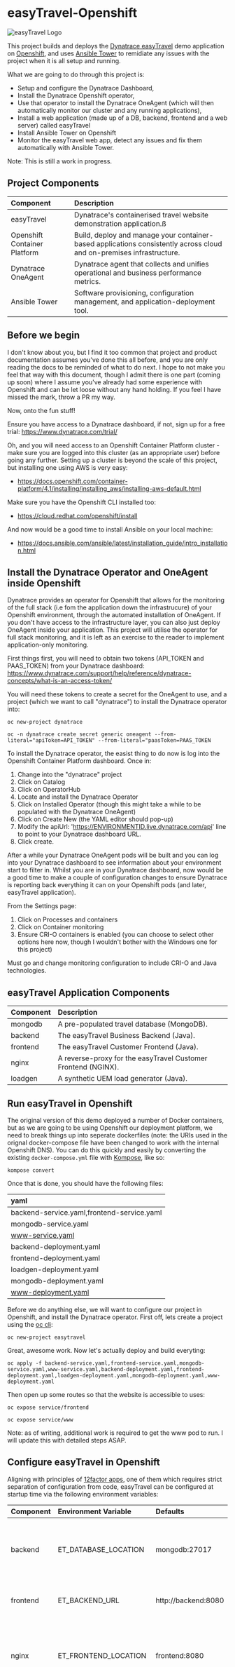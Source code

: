 # easyTravel-Openshift

![easyTravel Logo](https://github.com/dynatrace-innovationlab/easyTravel-Builder/blob/images/easyTravel-logo.png)

This project builds and deploys the [Dynatrace easyTravel](https://community.dynatrace.com/community/display/DL/Demo+Applications+-+easyTravel) demo application on [Openshift](https://www.openshift.com/), and uses [Ansible Tower](https://www.ansible.com/) to remidiate any issues with the project when it is all setup and running.

What we are going to do through this project is:

* Setup and configure the Dynatrace Dashboard,
* Install the Dynatrace Openshift operator,
* Use that operator to install the Dynatrace OneAgent (which will then automatically monitor our cluster and any running applications),
* Install a web application (made up of a DB, backend, frontend and a web server) called easyTravel
* Install Ansible Tower on Openshift
* Monitor the easyTravel web app, detect any issues and fix them automatically with Ansible Tower.

Note: This is still a work in progress.

## Project  Components

| Component          | Description
|:-------------------|:----------------------------------------------------------
| easyTravel         | Dynatrace's containerised travel website demonstration application.ß
| Openshift Container Platform     | Build, deploy and manage your container-based applications consistently across cloud and on-premises infrastructure.
| Dynatrace OneAgent | Dynatrace agent that collects and unifies operational and business performance metrics.
| Ansible Tower      | Software provisioning, configuration management, and application-deployment tool.

## Before we begin

I don't know about you, but I find it too common that project and product documentation assumes you've done this all before, and you are only reading the docs to be reminded of what to do next. I hope to not make you feel that way with this document, though I admit there is one part (coming up soon) where I assume you've already had some experience with Openshift and can be let loose without any hand holding. If you feel I have missed the mark, throw a PR my way.

Now, onto the fun stuff!

Ensure you have access to a Dynatrace dashboard, if not, sign up for a free trial: https://www.dynatrace.com/trial/

Oh, and you will need access to an Openshift Container Platform cluster - make sure you are logged into this cluster (as an appropriate user) before going any further. Setting up a cluster is beyond the scale of this project, but installing one using AWS is very easy:

 - https://docs.openshift.com/container-platform/4.1/installing/installing_aws/installing-aws-default.html

Make sure you have the Openshift CLI installed too:

- https://cloud.redhat.com/openshift/install

And now would be a good time to install Ansible on your local machine:

- https://docs.ansible.com/ansible/latest/installation_guide/intro_installation.html

## Install the Dynatrace Operator and OneAgent inside Openshift

Dynatrace provides an operator for Openshift that allows for the monitoring of the full stack (i.e fom the application down the infrastrucure) of your Openshift environment, through the automated installation of OneAgent. If you don't have access to the infrastructure layer, you can also just deploy OneAgent inside your application. This project will utilise the operator for full stack monitoring, and it is left as an exercise to the reader to implement application-only monitoring.

First things first, you will need to obtain two tokens (API_TOKEN and PAAS_TOKEN) from your Dynatrace dashboard:
https://www.dynatrace.com/support/help/reference/dynatrace-concepts/what-is-an-access-token/

You will need these tokens to create a secret for the OneAgent to use, and a project (which we want to call "dynatrace") to install the Dynatrace operator into:

```
oc new-project dynatrace
```

```
oc -n dynatrace create secret generic oneagent --from-literal="apiToken=API_TOKEN" --from-literal="paasToken=PAAS_TOKEN
```

To install the Dynatrace operator, the easist thing to do now is log into the Openshift Container Platform dashboard. Once in:

1. Change into the "dynatrace" project
2. Click on Catalog
3. Click on OperatorHub
4. Locate and install the Dynatrace Operator
5. Click on Installed Operator (though this might take a while to be populated with the Dynatrace OneAgent)
6. Click on Create New (the YAML editor should pop-up)
7. Modify the apiUrl: 'https://ENVIRONMENTID.live.dynatrace.com/api' line to point to your Dynatrace dashboard URL.
8. Click create.

After a while your Dynatrace OneAgent pods will be built and you can log into your Dynatrace dashboard to see information about your environment start to filter in. Whilst you are in your Dynatrace dashboard, now would be a good time to make a couple of configuration changes to ensure Dynatrace is reporting back everything it can on your Openshift pods (and later, easyTravel application).

From the Settings page:

1. Click on Processes and containers
2. Click on Container monitoring
3. Ensure CRI-O containers is enabled (you can choose to select other options here now, though I wouldn't bother with the Windows one for this project)


Must go and change monitoring configuration to include CRI-O and Java technologies.


## easyTravel Application Components

| Component | Description
|:----------|:-----------
| mongodb   | A pre-populated travel database (MongoDB).
| backend   | The easyTravel Business Backend (Java).
| frontend  | The easyTravel Customer Frontend (Java).
| nginx     | A reverse-proxy for the easyTravel Customer Frontend (NGINX).
| loadgen   | A synthetic UEM load generator (Java).

## Run easyTravel in Openshift

The original version of this demo deployed a number of Docker containers, but as we are going to be using Openshift our deployment platform, we need to break things up into seperate dockerfiles (note: the URIs used in the orignal docker-compose file have been changed to work with the internal Openshift DNS). You can do this quickly and easily by converting the existing `docker-compose.yml` file with [Kompose](https://kompose.io/), like so:

```
kompose convert
```

Once that is done, you should have the following files:

| yaml     |
|:----------
| backend-service.yaml,frontend-service.yaml
| mongodb-service.yaml
| www-service.yaml
| backend-deployment.yaml
| frontend-deployment.yaml
| loadgen-deployment.yaml
| mongodb-deployment.yaml
| www-deployment.yaml  

Before we do anything else, we will want to configure our project in Openshift, and install the  Dynatrace operator. First off, lets create a project using the [oc cli](https://cloud.redhat.com/openshift/install):

```
oc new-project easytravel
```
Great, awesome work. Now let's actually deploy and build everyting:

```
oc apply -f backend-service.yaml,frontend-service.yaml,mongodb-service.yaml,www-service.yaml,backend-deployment.yaml,frontend-deployment.yaml,loadgen-deployment.yaml,mongodb-deployment.yaml,www-deployment.yaml
```

Then open up some routes so that the website is accessible to uses:

```
oc expose service/frontend
```

```
oc expose service/www
```

Note: as of writing, additional work is required to get the www pod to run. I will update this with detailed steps ASAP.

## Configure easyTravel in Openshift

Aligning with principles of [12factor apps](http://12factor.net/config), one of them which requires strict separation of configuration from code, easyTravel can be configured at startup time via the following environment variables:

| Component | Environment Variable  | Defaults                       | Description
|:----------|:----------------------|:-------------------------------|:-----------
| backend   | ET_DATABASE_LOCATION  | mongodb:27017       | The location of the database the easyTravel Business Backend shall connect to.
| frontend  | ET_BACKEND_URL        | http://backend:8080 | The URL to easyTravel's Business Backend.
| nginx     | ET_FRONTEND_LOCATION  | frontend:8080       | The location of the Customer Frontend the easyTravel WWW server shall serve via port 80.
| nginx     | ET_BACKEND_LOCATION   | backend:8080        | The location of the Business Backend the easyTravel WWW server shall serve via port 8080.
| loadgen   | ET_WWW_URL            | http://www:80       | The URL to easytravel's Customer Frontend.
| loadgen   | ET_BACKEND_URL        | http://www:8080     | The URL to easyTravel's Business Backend (optional). If provided, the problem patterns provided in `ET_PROBLEMS` will be applied consecutively for a duration of 10 minutes each.
| loadgen   | ET_PROBLEMS           | BadCacheSynchronization,<br/>CPULoad,<br/>DatabaseCleanup,<br/>DatabaseSlowdown,<br/>FetchSizeTooSmall,<br/>JourneySearchError404,<br/>JourneySearchError500,<br/>LoginProblems,<br/>MobileErrors,<br/>TravellersOptionBox | A list of supported problem patterns, see below on how to activate.
| loadgen   | ET_PROBLEMS_DELAY     | 0                              | A delay in seconds. When used with Dynatrace, it is suggested to use a value of 7500 (slightly more than 2 hours) so that Dynatrace can learn from an error-free behavior first.
| loadgen<br/>backend<br/>frontend | ET_APM_SERVER_DEFAULT | Classic | The type of used server. Can be "APM" for Dynatrace and "Classic" for AppMon
| loadgen   | ET_VISIT_NUMBER       | 5                              | The number of visits generated per minute

## Enable easyTravel Problem Patterns

The following problem patterns are supported and triggered through the *loadgen* component, as described above:

| Pattern                 | Description
|:------------------------|:------------
| BadCacheSynchronization | Activating this plugin causes synchronization problems in the customer frontend and uses a lot of CPU by doing an inefficient cache lookup. Activating this plugin should show a class 'CacheLookup' as doing lots of synchronization.
| CPULoad                 | Causes high CPU usage in the business backend process to provoke an unhealthy host health state. The additional CPU time is triggered in 8 separate threads independent of any searching/booking activity.
| DatabaseCleanup         | Cleans out items where we continuously accumulate data in the Database, e.g. Booking and LoginHistory and keeps the last 5000 to avoid filling up the database over time. This is done every 5 minutes at the point where a Journey is searched. Usually this plugin is enabled by default, if you disable it, the database will fill up over time, especially if traffic is generated automatically.
| DatabaseSlowdown        | Plugin which causes queries on locations to take longer.
| FetchSizeTooSmall       | This plugin sets the fetchsize of the Hibernate persistence layer to 1 when executing database queries. This will cause inefficient select statements to show up on databases where otherwise Hibernate is optimizing fetches into bulks.
| JourneySearchError404   | Causes an HTTP 404 error code by returning an image name that does not exist when searching for journeys in the customer frontend web application.
| JourneySearchError500   | Throws an HTTP 500 server error if the journey search parameters are invalid, e.g. toDate is before fromDate
| LargeMemoryLeak         | Causes a large memory leak in the business backend when locations are queried for auto-completion in the search text box in the customer frontend. Note: This will quickly lead to a non-functional Java backend application because of out-of-memory errors.
| LoginProblems           | Simulates an execption when a login is performed in the customer frontend application.
| MobileErrors            | Journey searches and bookings from mobile devices create errors. (no errors created for Tablets)
| TravellersOptionBox     | Causes an 'ArrayIndexOutOfBoundsException' wrapped in an 'InvalidTravellerCostItemException' if in the review-step of the booking flow in the customer frontend, the last option '2 adults+2 kids' is selected in the combo-box for 'travellers'.

## Monitor easyTravel with Dynatrace Openshift Operator

Please refer to the [Red Hat Openshift monitoring](https://www.dynatrace.com/technologies/openshift-monitoring/) page for more information.

Must go and change monitoring configuration to include CRI-O and Java technologies.

## Remidiate easyTrabel with Red Hat Ansible Tower
To really make things swing, we are going to install Red Hat Ansible Tower to keep our application running as expected at all time. If Dynatrace detects a problem with an easyTravel container, Tower will be called to run a [Playbook](https://docs.ansible.com/ansible/latest/user_guide/playbooks.html) to remediate the issue. Before we begin, make sure your Openshift cluster has enough resources to support Tower. This might seem a silly thing to mention, but trust me, go check.

Create a Persitent Volume Claim for postgres - refer to postgres-nfs-pvc.yaml
```
apiVersion: v1
kind: PersistentVolumeClaim
metadata:
  name: postgresql
spec:
  accessModes:
    - ReadWriteOnce
  resources:
    requests:
      storage: 10Gi
```

Create the claim:
```
oc create -f postgres-nfs-pvc.yaml
```

Check the claim:
```
oc get pvc
```

Refer to the [Ansible](https://docs.ansible.com/ansible/latest/installation_guide/intro_installation.html) documentation to install Ansible on your local machine.

Download and untar the  Ainsible Tower installer:
  https://releases.ansible.com/ansible-tower/setup_openshift/

Open that newly created folder and open the "inventory" file. Make changes appropriate for your Openshift installation.

Install Ansible Tower on Openshift

```
./setup_openshift.sh
```

## Problems? Questions? Suggestions?

This offering is [Dynatrace Community Supported](https://community.dynatrace.com/community/display/DL/Support+Levels#SupportLevels-Communitysupported/NotSupportedbyDynatrace(providedbyacommunitymember)). Feel free to share any problems, questions and suggestions with your peers on the Dynatrace Community's [Application Monitoring & UEM Forum](https://answers.dynatrace.com/spaces/146/index.html).

## License

Licensed under the MIT License. See the [LICENSE](https://github.com/djamryl/easyTravel-Docker/blob/master/LICENSE) file for details.

